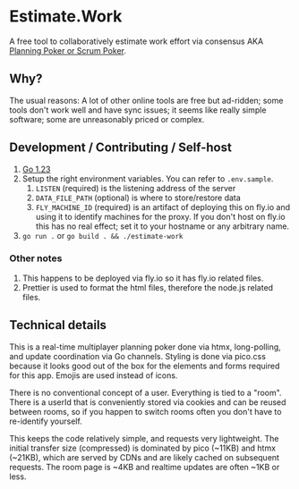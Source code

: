 # Estimate.Work

A free tool to collaboratively estimate work effort via consensus AKA [Planning Poker or Scrum Poker](https://en.wikipedia.org/wiki/Planning_poker).

## Why?

The usual reasons: A lot of other online tools are free but ad-ridden; some tools don't work well and have sync issues; it seems like really simple software; some are unreasonably priced or complex.

## Development / Contributing / Self-host

1. [Go 1.23](https://go.dev)
2. Setup the right environment variables. You can refer to `.env.sample`.
   1. `LISTEN` (required) is the listening address of the server
   2. `DATA_FILE_PATH` (optional) is where to store/restore data
   3. `FLY_MACHINE_ID` (required) is an artifact of deploying this on fly.io and using it to identify machines for the proxy. If you don't host on fly.io this has no real effect; set it to your hostname or any arbitrary name.
3. `go run .` or `go build . && ./estimate-work`

### Other notes

1. This happens to be deployed via fly.io so it has fly.io related files.
2. Prettier is used to format the html files, therefore the node.js related files.

## Technical details

This is a real-time multiplayer planning poker done via htmx, long-polling, and update coordination via Go channels. Styling is done via pico.css because it looks good out of the box for the elements and forms required for this app. Emojis are used instead of icons.

There is no conventional concept of a user. Everything is tied to a "room". There is a userId that is conveniently stored via cookies and can be reused between rooms, so if you happen to switch rooms often you don't have to re-identify yourself.

This keeps the code relatively simple, and requests very lightweight. The initial transfer size (compressed) is dominated by pico (~11KB) and htmx (~21KB), which are served by CDNs and are likely cached on subsequent requests. The room page is ~4KB and realtime updates are often ~1KB or less.
